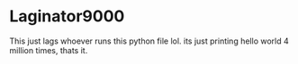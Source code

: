 # Laginator9000
This just lags whoever runs this python file lol. its just printing hello world 4 million times, thats it.
